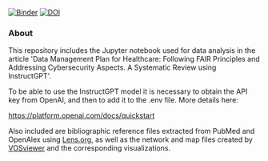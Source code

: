 [![Binder](https://mybinder.org/badge_logo.svg)](https://mybinder.org/v2/gh/alexcstanciu/dmp-review/HEAD) [![DOI](https://zenodo.org/badge/DOI/10.5281/zenodo.7848697.svg)](https://doi.org/10.5281/zenodo.7848697)

### About

This repository includes the Jupyter notebook used for data analysis in the article 'Data Management Plan for Healthcare: Following FAIR Principles and Addressing Cybersecurity Aspects. A Systematic Review using InstructGPT'.

To be able to use the InstructGPT model it is necessary to obtain the API key from OpenAI, and then to add it to the .env file. More details here:

https://platform.openai.com/docs/quickstart

Also included are bibliographic reference files extracted from PubMed and OpenAlex using [Lens.org](https://www.lens.org/), as well as the network and map files created by [VOSviewer](https://www.vosviewer.com/) and the corresponding visualizations.


